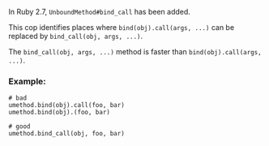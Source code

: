 In Ruby 2.7, `UnboundMethod#bind_call` has been added.

This cop identifies places where `bind(obj).call(args, ...)`
can be replaced by `bind_call(obj, args, ...)`.

The `bind_call(obj, args, ...)` method is faster than
`bind(obj).call(args, ...)`.

### Example:
    # bad
    umethod.bind(obj).call(foo, bar)
    umethod.bind(obj).(foo, bar)

    # good
    umethod.bind_call(obj, foo, bar)
